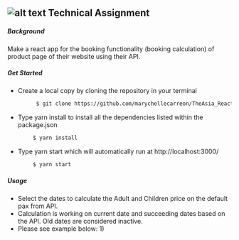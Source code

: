 ## ![alt text](https://www.theasia.com/en/images/favicon.ico "The Asia") Technical Assignment

##### Background
Make a react app for the booking functionality (booking calculation) of product page of their website using their API.

##### Get Started
- Create a local copy by cloning the repository in your terminal
 ```sh
          $ git clone https://github.com/marychellecarreon/TheAsia_ReactBookform.git
 ```

 - Type yarn install to install all the dependencies listed within the package.json
 ```sh
         $ yarn install
```

- Type yarn start which will automatically run at http://localhost:3000/
```sh
        $ yarn start
```

##### Usage
- Select the dates to calculate the Adult and Children price on the default pax from API.
- Calculation is working on current date and succeeding dates based on the API. Old dates are considered inactive.
- Please see example below:
  1)

